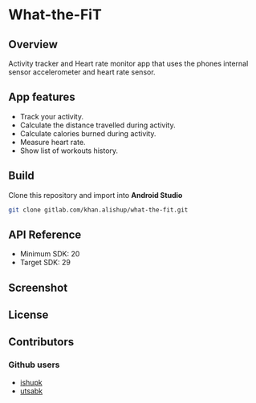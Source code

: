 
# What-the-FiT

## Overview
Activity tracker and Heart rate monitor app that uses the phones internal sensor accelerometer and heart rate sensor.


## App features
* Track your activity.
* Calculate the distance travelled during activity.
* Calculate calories burned during activity.
* Measure heart rate.
* Show list of workouts history.


## Build 
Clone this repository and import into **Android Studio**
```bash
git clone gitlab.com/khan.alishup/what-the-fit.git
```
## API Reference
* Minimum SDK: 20
* Target SDK: 29

## Screenshot 

## License


## Contributors
### Github users
* [ishupk](https://gitlab.com/khan.alishup)
* [utsabk](https://gitlab.com/utsabk)
